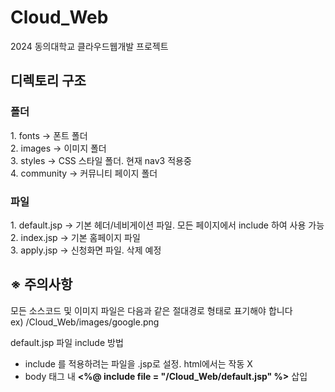 # Cloud_Web
2024 동의대학교 클라우드웹개발 프로젝트

<h2>디렉토리 구조</h2>
<h3>폴더</h3>
1. fonts -> 폰트 폴더 <br>
2. images -> 이미지 폴더 <br>
3. styles -> CSS 스타일 폴더. 현재 nav3 적용중 <br>
4. community -> 커뮤니티 페이지 폴더 <br>

<h3>파일</h3>
1. default.jsp -> 기본 헤더/네비게이션 파일. 모든 페이지에서 include 하여 사용 가능 <br>
2. index.jsp -> 기본 홈페이지 파일 <br>
3. apply.jsp -> 신청화면 파일. 삭제 예정

<h2> ※ 주의사항 </h2>
모든 소스코드 및 이미지 파일은 다음과 같은 절대경로 형태로 표기해야 합니다 <br>
ex) /Cloud_Web/images/google.png <br>

default.jsp 파일 include 방법 <br>
- include 를 적용하려는 파일을 .jsp로 설정. html에서는 작동 X
- body 태그 내 **<%@ include file = "/Cloud_Web/default.jsp" %>** 삽입
